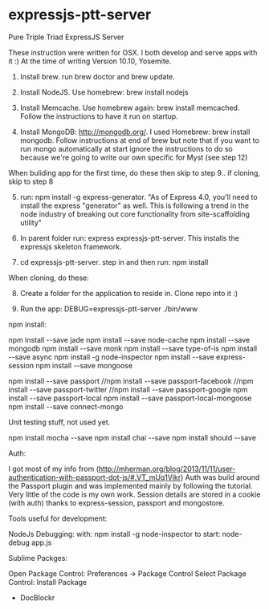 # expressjs-ptt-server
Pure Triple Triad ExpressJS Server

These instruction were written for OSX. I both develop and serve apps with it :) At the time of writing Version 10.10, Yosemite.

1) Install brew. run brew doctor and brew update.

2) Install NodeJS. Use homebrew: brew install nodejs

3) Install Memcache. Use homebrew again: brew install memcached. Follow the instructions to have it run on startup.

4) Install MongoDB: http://mongodb.org/. I used Homebrew: brew install mongodb. Follow instructions at end of brew but note that if you want to run mongo automatically at start ignore the instructions to do so because we're going to write our own specific for Myst (see step 12)

When buliding app for the first time, do these then skip to step 9.. if cloning, skip to step 8

5) run: npm install -g express-generator. "As of Express 4.0, you'll need to install the express "generator" as well. This is following a trend in the node industry of breaking out core functionality from site-scaffolding utility"

6) In parent folder run: express expressjs-ptt-server. This installs the expressjs skeleton framework.

7) cd expressjs-ptt-server. step in and then run: npm install

When cloning, do these:

8) Create a folder for the application to reside in. Clone repo into it :)

9) Run the app: DEBUG=expressjs-ptt-server ./bin/www

npm install:

npm install --save jade
npm install --save node-cache
npm install --save mongodb
npm install --save monk
npm install --save type-of-is
npm install --save async
npm install -g node-inspector
npm install --save express-session
npm install --save mongoose

npm install --save passport
//npm install --save passport-facebook
//npm install --save passport-twitter
//npm install --save passport-google
npm install --save passport-local
npm install --save passport-local-mongoose
npm install --save connect-mongo

Unit testing stuff, not used yet.

npm install mocha --save
npm install chai --save
npm install should --save

Auth:

I got most of my info from (http://mherman.org/blog/2013/11/11/user-authentication-with-passport-dot-js/#.VT_mUq1Vikr)
Auth was build around the Passport plugin and was implemented mainly by following the tutorial. Very little of the code is my own work.
Session details are stored in a cookie (with auth) thanks to express-session, passport and mongostore.

Tools useful for development:

NodeJs Debugging:
with: npm install -g node-inspector
to start: node-debug app.js

Sublime Packges: 

Open Package Control: Preferences -> Package Control
Select Package Control: Install Package

- DocBlockr


